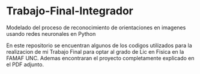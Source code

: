 # Trabajo-Final-Integrador
Modelado del proceso de reconocimiento de orientaciones  en imagenes usando redes neuronales en Python

En este repositorio se encuentran algunos de los codigos utilizados para la realizacion de mi Trabajo Final para optar al grado de Lic en Fisica en la FAMAF UNC. Ademas encontraran el proyecto completamente explicado en el PDF adjunto. 
